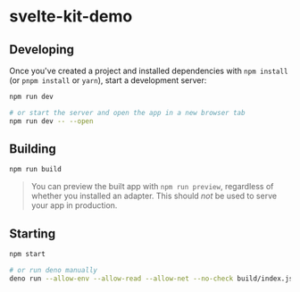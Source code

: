 # svelte-kit-demo

## Developing

Once you've created a project and installed dependencies with `npm install` (or `pnpm install` or `yarn`), start a development server:

```sh
npm run dev

# or start the server and open the app in a new browser tab
npm run dev -- --open
```

## Building

```sh
npm run build
```

> You can preview the built app with `npm run preview`, regardless of whether you installed an adapter. This should _not_ be used to serve your app in production.

## Starting

```sh
npm start

# or run deno manually
deno run --allow-env --allow-read --allow-net --no-check build/index.js
```
